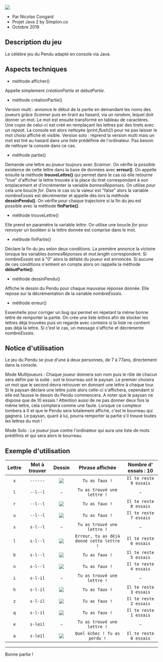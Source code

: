 ![](https://zupimages.net/up/19/44/nxs1.jpeg)


* Par Nicolas Congard
* Projet Java 2 by Simplon.co 
* Octobre 2019

## Description du jeu
Le célèbre jeu du Pendu adapté en console via Java.

## Aspects techniques 
* méthode afficher()

Appelle simplement *créationPartie* et *débutPartie*.

* méthode créationPartie()

Version multi : annonce le début de la partie en demandant les noms des joueurs grâce *Scanner* puis en tirant au hasard, via un *random*, lequel doit donner un mot. Le mot est ensuite transformé en tableau de caractères. Une copie de celui-ci est créé en remplaçant les lettres par des tirets avec un *repeat*. La console est alors nettoyée (*print.flush()*) pour ne pas laisser le mot choisi affiché et visible.
Version solo : reprend la version multi mais un mot est tiré au hasard dans une liste prédéfinie de l'ordinateur. Pas besoin de nettoyer la console dans ce cas.

* méthode partie()

Demande une lettre au joueur toujours avec *Scanner*. On vérifie la possible existence de cette lettre dans la base de données avec **erreur()**. On appelle ensuite la méthode **trouveLettre()** qui permet dans le cas où elle retourne "true" d'afficher la lettre trouvée à la place du tiret correspondant à son emplacement et d'incrémenter la variable *bonnesRéponses*. On utilise pour cela une boucle *for*. Dans le cas où la valeur est "false" alors la variable *nombreEssais* est décrémenter et appelle dès lors la méthode **dessinPendu()**. On vérifie pour chaque trajectoire si la fin du jeu est possible avec la méthode **finPartie()**.

* méthode trouveLettre()

Elle prend en paramètre la variable *lettre*. On utilise une boucle *for* pour renvoyer un booléen si la lettre donnée est comprise dans le mot.

* méthode finPartie()

Déclare la fin du jeu selon deux conditions. La première annonce la victoire lorsque les variables *bonnesRéponses* et
*mot.length* correspondent. Si *nombreEssais* est à "0" alors la défaite du joueur est annoncée. Si aucune de ces 
conditions n'entrent en compte alors on rappelle la méthode **débutPartie()**.

* méthode dessinPendu()

Affiche le dessin du Pendu pour chaque mauvaise réponse donnée. Elle repose sur la décrémentation de la variable *nombreEssais*.

* méthode erreur()

Essentielle pour corriger un bug qui permet en répetant la même bonne lettre de remporter la partie. On crée une liste *lettres* afin de stocker les lettres déjà trouvées puis on regarde avec *contains* si la liste ne contient pas déjà la lettre. Si c'est le cas, un message s'affiche et décrémente *nombreEssais*.  

## Notice d'utilisation
Le jeu du Pendu se joue d'une à deux personnes, de 7 à 77ans, directement dans la console. 

Mode Multijoueurs : Chaque joueur donnera son nom puis le rôle de chacun sera défini par la suite : soit le bourreau soit le paysan. Le premier choisira un mot que le second devra retrouver en donnant une lettre à chaque tour. Si le paysan déclare une lettre juste alors celle-ci s'affichera, cependant si elle est fausse le dessin du Pendu commencera. A noter que le paysan ne dispose que de 10 essais ! Attention aussi de ne pas donner deux fois la même lettre, cela comptera comme une faute. Lorsque ce compteur tombera à 0 et que le Pendu sera totalement affiché, c'est le bourreau qui gagnera. Le paysan, quant à lui, pourra remporter la partie s'il trouve toutes les lettres du mot !

Mode Solo : Le joueur joue contre l'ordinateur qui aura une liste de mots prédifinis et qui sera alors le bourreau.

## Exemple d'utilisation

| Lettre |   Mot à trouver  | Dessin |       Phrase affichée     | Nombre d' essais : 10 |
|:------:|:----------------:|:------:|:-------------------------:|:---------------------:|
|   `x`  |`------`|![](https://nsa40.casimages.com/img/2019/11/03/mini_191103051728879493.png) |`Tu as faux !`|`Il te reste 9 essais`|
|   `l`  |`--l--l`          |   -    |`Tu as trouvé une lettre !`|           -           |
|   `r`  |`--l--l`|![](https://nsa40.casimages.com/img/2019/11/03/mini_191103053424534311.png) |`Tu as faux !`|`Il te reste 8 essais`|
|   `u`  |`--l--l`|![](https://nsa40.casimages.com/img/2019/11/03/mini_19110305172717326.png) |`Tu as faux !`|`Il te reste 7 essais`|
|   `s`  |`s-l--l`          |   -    |`Tu as trouvé une lettre !`|           -           |
|   `l`  |`s-l--l`|![](https://nsa40.casimages.com/img/2019/11/03/mini_191103051726902739.png) |`Erreur, tu as déjà donné cette lettre !`|`Il te reste 6 essais`| 
|   `b`  |`s-l--l`|![](https://nsa40.casimages.com/img/2019/11/03/mini_191103051727600683.png) |`Tu as faux !`|`Il te reste 5 essais`|
|   `n`  |`s-l--l`|![](https://nsa40.casimages.com/img/2019/11/03/mini_191103051727282969.png) |`Tu as faux !` |`Il te reste 4 essais`|
|   `i`  |`s-l-il`          |   -    |`Tu as trouvé une lettre !`|           -           |
|   `h`  |`s-l-il`|![](https://nsa40.casimages.com/img/2019/11/03/mini_191103051727853691.png) |`Tu as faux !`|`Il te reste 3 essais`|
|   `z`  |`s-l-il`|![](https://nsa40.casimages.com/img/2019/11/03/mini_191103051728107682.png) |`Tu as faux !`|`Il te reste 2 essais`|
|   `q`  |`s-l-il`|![](https://nsa40.casimages.com/img/2019/11/03/mini_191103051728107682.png) |`Tu as faux !`|`Il te reste 1 essais`|
|   `e`  |`s-leil`          |   -    |`Tu as trouvé une lettre !`|           -           |
|   `a`  |`s-leil`|![](https://nsa40.casimages.com/img/2019/11/03/mini_191103051728622617.png) |`Quel échec ! Tu as perdu !`|`Il te reste 0 essais`|

------
Bonne partie !
